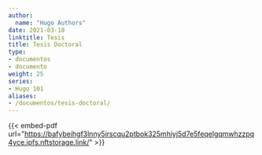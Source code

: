 ```yaml
---
author:
  name: "Hugo Authors"
date: 2021-03-10
linktitle: Tesis
title: Tesis Doctoral
type:
- documentos
- documento
weight: 25
series:
- Hugo 101
aliases:
- /documentos/tesis-doctoral/
---
```


{{< embed-pdf url="https://bafybeihgf3lnny5irscqu2ptbok325mhiyj5d7e5feqelgqmwhzzpq4yce.ipfs.nftstorage.link/" >}}
